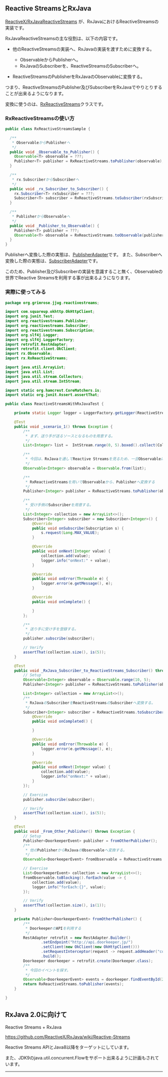 ## Reactive StreamsとRxJava

[ReactiveX/RxJavaReactiveStreams] が、RxJavaにおけるReactiveStreamsの実装です。

RxJavaReactiveStreamsの主な役割は、以下の内容です。

* 他のReactiveStreamsの実装へ、RxJavaの実装を渡すために変換する。
    * ObservableからPublisherへ。
    * RxJavaのSubscriberを、ReactiveStreamsのSubscriberへ。

* ReactiveStreamsのPublisherをRxJavaのObservableに変換する。

つまり、ReactiveStreamsのPublisher及びSubscriberをRxJavaでやりとりすることが出来るようになります。

変換に使うのは、[RxReactiveStreams]クラスです。

### RxReactiveStreamsの使い方

``` java
public class RxReactiveStreamsSample {

  /**
   * ObservableからPublisherへ
   */
  public void _Observable_to_Publisher() {
    Observable<T> observable = ???;
    Publisher<T> publisher = RxReactiveStreams.toPublisher(observable);
  }

  /**
   * rx.SubscriberからSubscriberへ
   */
  public void _rx_Subscriber_to_Subscriber() {
    rx.Subscriber<T> rxSubscriber = ???;
    Subscriber<T> subscriber = RxReactiveStreams.toSubscriber(rxSubscriber);
  }

  /**
   * PublisherからObservableへ
   */
  public void _Publisher_to_Observable() {
    Publisher<T> publisher = ???;
    Observable<T> observable = RxReactiveStreams.toObservable(publisher);
  }
}

```

Publisherへ変換した際の実態は、[PublisherAdapter]です。
また、Subscriberへ変換した際の実態は、[SubscriberAdapter]です。

このため、Publisher及びSubscriberの実装を意識すること無く、Observableの世界でReactive Streamsを利用する事が出来るようになります。

### 実際に使ってみる

``` java
package org.grimrose.jjug.reactivestreams;

import com.squareup.okhttp.OkHttpClient;
import org.junit.Test;
import org.reactivestreams.Publisher;
import org.reactivestreams.Subscriber;
import org.reactivestreams.Subscription;
import org.slf4j.Logger;
import org.slf4j.LoggerFactory;
import retrofit.RestAdapter;
import retrofit.client.OkClient;
import rx.Observable;
import rx.RxReactiveStreams;

import java.util.ArrayList;
import java.util.List;
import java.util.stream.Collectors;
import java.util.stream.IntStream;

import static org.hamcrest.CoreMatchers.is;
import static org.junit.Assert.assertThat;

public class ReactiveStreamsWithRxJavaTest {

    private static Logger logger = LoggerFactory.getLogger(ReactiveStreamsWithRxJavaTest.class);

    @Test
    public void _scenario_1() throws Exception {
        /**
         * まず、送り手が送るソースとなるものを用意する。
         */
        List<Integer> list =  IntStream.range(0, 5).boxed().collect(Collectors.toList());

        /**
         * 今回は、RxJavaを通してReactive Streamsを見るため、一旦Observableにする。
         */
        Observable<Integer> observable = Observable.from(list);

        /**
         * RxReactiveStreamsを用いてObservableから、Publisherへ変換する
         */
        Publisher<Integer> publisher = RxReactiveStreams.toPublisher(observable);

        /**
         * 受け手側のSubscriberを用意する。
         */
        List<Integer> collection = new ArrayList<>();
        Subscriber<Integer> subscriber = new Subscriber<Integer>() {
            @Override
            public void onSubscribe(Subscription s) {
                s.request(Long.MAX_VALUE);
            }

            @Override
            public void onNext(Integer value) {
                collection.add(value);
                logger.info("onNext:" + value);
            }

            @Override
            public void onError(Throwable e) {
                logger.error(e.getMessage(), e);
            }

            @Override
            public void onComplete() {

            }
        };

        /**
         * 送り手に受け手を登録する。
         */
        publisher.subscribe(subscriber);

        // Verify
        assertThat(collection.size(), is(5));
    }

    @Test
    public void _RxJava_Subscriber_to_ReactiveStreams_Subscriber() throws Exception {
        // Setup
        Observable<Integer> observable = Observable.range(10, 5);
        Publisher<Integer> publisher = RxReactiveStreams.toPublisher(observable);

        List<Integer> collection = new ArrayList<>();
        /**
         * RxJavaのSubscriberをReactiveStreamsのSubscriberへ変換する。
         */
        Subscriber<Integer> subscriber = RxReactiveStreams.toSubscriber(new rx.Subscriber<Integer>() {
            @Override
            public void onCompleted() {

            }

            @Override
            public void onError(Throwable e) {
                logger.error(e.getMessage(), e);
            }

            @Override
            public void onNext(Integer value) {
                collection.add(value);
                logger.info("onNext:" + value);
            }
        });

        // Exercise
        publisher.subscribe(subscriber);

        // Verify
        assertThat(collection.size(), is(5));
    }

    @Test
    public void _From_Other_Publisher() throws Exception {
        // Setup
        Publisher<DoorkeeperEvent> publisher = fromOtherPublisher();
        /**
         * 他のPublisherからRxJavaのObservableへ変換する。
         */
        Observable<DoorkeeperEvent> fromObservable = RxReactiveStreams.toObservable(publisher);

        // Exercise
        List<DoorkeeperEvent> collection = new ArrayList<>();
        fromObservable.toBlocking().forEach(value -> {
            collection.add(value);
            logger.info("forEach:{}", value);
        });

        // Verify
        assertThat(collection.size(), is(1));
    }

    private Publisher<DoorkeeperEvent> fromOtherPublisher() {
        /**
         * DoorkeeperのAPIを利用する
         */
        RestAdapter retrofit = new RestAdapter.Builder()
                .setEndpoint("http://api.doorkeeper.jp/")
                .setClient(new OkClient(new OkHttpClient()))
                .setRequestInterceptor(request -> request.addHeader("content-type", "application/json"))
                .build();
        Doorkeeper doorkeeper = retrofit.create(Doorkeeper.class);
        /**
         * 今回のイベントを探す。
         */
        Observable<DoorkeeperEvent> events = doorkeeper.findEventById(26547L);
        return RxReactiveStreams.toPublisher(events);
    }

}

```

## RxJava 2.0に向けて

Reactive Streams + RxJava

https://github.com/ReactiveX/RxJava/wiki/Reactive-Streams

Reactive Streams APIとJava8以降をターゲットにしています。

また、JDK9のjava.util.concurrent.Flowをサポート出来るように計画もされています。

----

[ReactiveX/RxJavaReactiveStreams]: https://github.com/ReactiveX/RxJavaReactiveStreams

[RxReactiveStreams]: https://github.com/ReactiveX/RxJavaReactiveStreams/blob/v1.0.1/rxjava-reactive-streams/src/main/java/rx/RxReactiveStreams.java

[PublisherAdapter]:  https://github.com/ReactiveX/RxJavaReactiveStreams/blob/v1.0.1/rxjava-reactive-streams/src/main/java/rx/internal/reactivestreams/PublisherAdapter.java

[SubscriberAdapter]: https://github.com/ReactiveX/RxJavaReactiveStreams/blob/v1.0.1/rxjava-reactive-streams/src/main/java/rx/internal/reactivestreams/SubscriberAdapter.java
